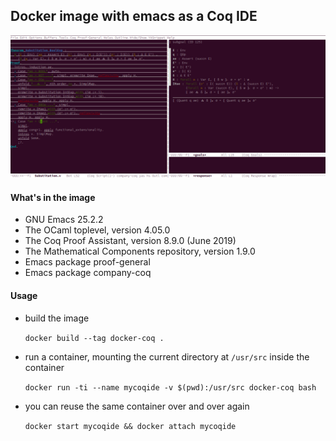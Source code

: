 ## Docker image with emacs as a Coq IDE

![screenshot](https://raw.githubusercontent.com/mmodenesi/docker-coq-emacs/master/docs/screenshot.png?raw=True)

#### What's in the image

- GNU Emacs 25.2.2 
- The OCaml toplevel, version 4.05.0
- The Coq Proof Assistant, version 8.9.0 (June 2019)
- The Mathematical Components repository, version 1.9.0
- Emacs package proof-general
- Emacs package company-coq

#### Usage

- build the image

    `docker build --tag docker-coq .`

- run a container, mounting the current directory at `/usr/src` inside the container

    `docker run -ti --name mycoqide -v $(pwd):/usr/src docker-coq bash`

- you can reuse the same container over and over again

    `docker start mycoqide && docker attach mycoqide`
